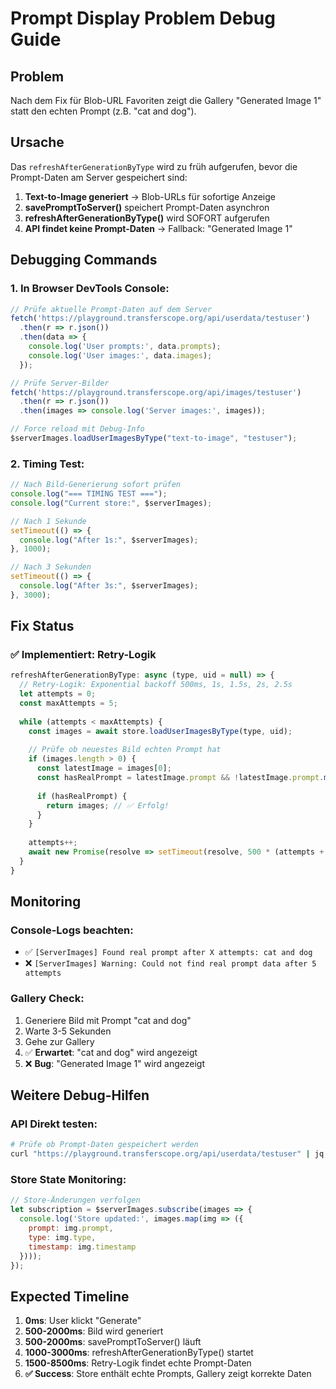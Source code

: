 # Prompt Display Problem Debug Guide

## Problem
Nach dem Fix für Blob-URL Favoriten zeigt die Gallery "Generated Image 1" statt den echten Prompt (z.B. "cat and dog").

## Ursache
Das `refreshAfterGenerationByType` wird zu früh aufgerufen, bevor die Prompt-Daten am Server gespeichert sind:

1. **Text-to-Image generiert** → Blob-URLs für sofortige Anzeige
2. **savePromptToServer()** speichert Prompt-Daten asynchron
3. **refreshAfterGenerationByType()** wird SOFORT aufgerufen
4. **API findet keine Prompt-Daten** → Fallback: "Generated Image 1"

## Debugging Commands

### 1. In Browser DevTools Console:
```javascript
// Prüfe aktuelle Prompt-Daten auf dem Server
fetch('https://playground.transferscope.org/api/userdata/testuser')
  .then(r => r.json())
  .then(data => {
    console.log('User prompts:', data.prompts);
    console.log('User images:', data.images);
  });

// Prüfe Server-Bilder
fetch('https://playground.transferscope.org/api/images/testuser')
  .then(r => r.json())
  .then(images => console.log('Server images:', images));

// Force reload mit Debug-Info
$serverImages.loadUserImagesByType("text-to-image", "testuser");
```

### 2. Timing Test:
```javascript
// Nach Bild-Generierung sofort prüfen
console.log("=== TIMING TEST ===");
console.log("Current store:", $serverImages);

// Nach 1 Sekunde
setTimeout(() => {
  console.log("After 1s:", $serverImages);
}, 1000);

// Nach 3 Sekunden  
setTimeout(() => {
  console.log("After 3s:", $serverImages);
}, 3000);
```

## Fix Status

### ✅ Implementiert: Retry-Logik
```javascript
refreshAfterGenerationByType: async (type, uid = null) => {
  // Retry-Logik: Exponential backoff 500ms, 1s, 1.5s, 2s, 2.5s
  let attempts = 0;
  const maxAttempts = 5;
  
  while (attempts < maxAttempts) {
    const images = await store.loadUserImagesByType(type, uid);
    
    // Prüfe ob neuestes Bild echten Prompt hat
    if (images.length > 0) {
      const latestImage = images[0];
      const hasRealPrompt = latestImage.prompt && !latestImage.prompt.match(/^Generated Image \d+$/);
      
      if (hasRealPrompt) {
        return images; // ✅ Erfolg!
      }
    }
    
    attempts++;
    await new Promise(resolve => setTimeout(resolve, 500 * (attempts + 1)));
  }
}
```

## Monitoring

### Console-Logs beachten:
- ✅ `[ServerImages] Found real prompt after X attempts: cat and dog`
- ❌ `[ServerImages] Warning: Could not find real prompt data after 5 attempts`

### Gallery Check:
1. Generiere Bild mit Prompt "cat and dog"
2. Warte 3-5 Sekunden
3. Gehe zur Gallery 
4. ✅ **Erwartet**: "cat and dog" wird angezeigt
5. ❌ **Bug**: "Generated Image 1" wird angezeigt

## Weitere Debug-Hilfen

### API Direkt testen:
```bash
# Prüfe ob Prompt-Daten gespeichert werden
curl "https://playground.transferscope.org/api/userdata/testuser" | jq .
```

### Store State Monitoring:
```javascript
// Store-Änderungen verfolgen
let subscription = $serverImages.subscribe(images => {
  console.log('Store updated:', images.map(img => ({
    prompt: img.prompt,
    type: img.type,
    timestamp: img.timestamp
  })));
});
```

## Expected Timeline
1. **0ms**: User klickt "Generate"
2. **500-2000ms**: Bild wird generiert
3. **500-2000ms**: savePromptToServer() läuft
4. **1000-3000ms**: refreshAfterGenerationByType() startet
5. **1500-8500ms**: Retry-Logik findet echte Prompt-Daten  
6. **✅ Success**: Store enthält echte Prompts, Gallery zeigt korrekte Daten
